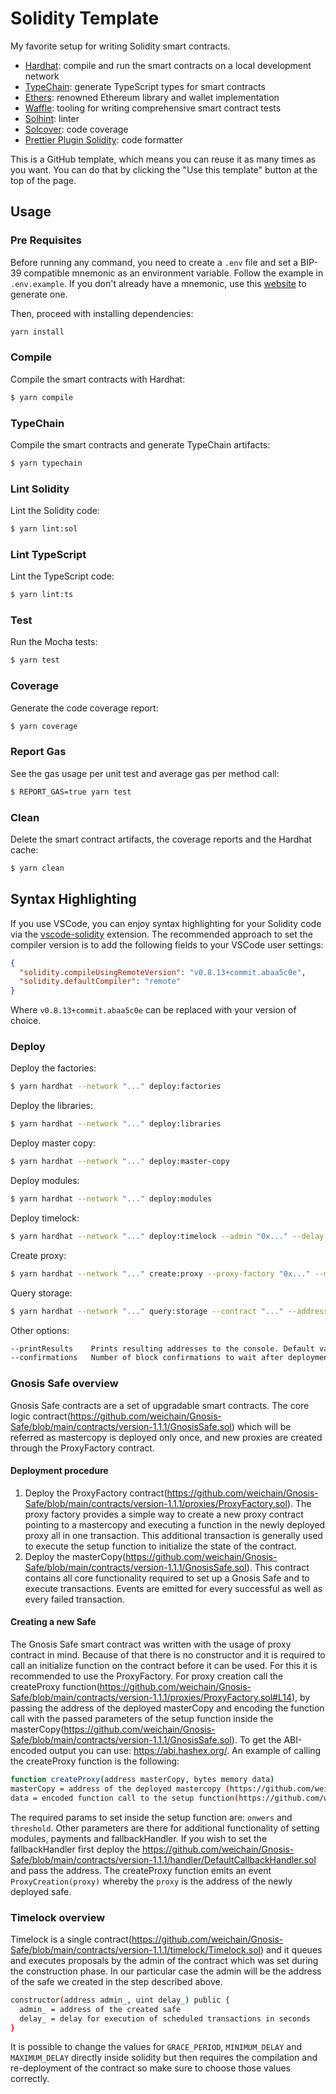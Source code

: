 # Solidity Template

My favorite setup for writing Solidity smart contracts.

- [Hardhat](https://github.com/nomiclabs/hardhat): compile and run the smart contracts on a local development network
- [TypeChain](https://github.com/ethereum-ts/TypeChain): generate TypeScript types for smart contracts
- [Ethers](https://github.com/ethers-io/ethers.js/): renowned Ethereum library and wallet implementation
- [Waffle](https://github.com/EthWorks/Waffle): tooling for writing comprehensive smart contract tests
- [Solhint](https://github.com/protofire/solhint): linter
- [Solcover](https://github.com/sc-forks/solidity-coverage): code coverage
- [Prettier Plugin Solidity](https://github.com/prettier-solidity/prettier-plugin-solidity): code formatter

This is a GitHub template, which means you can reuse it as many times as you want. You can do that by clicking the "Use this
template" button at the top of the page.

## Usage

### Pre Requisites

Before running any command, you need to create a `.env` file and set a BIP-39 compatible mnemonic as an environment
variable. Follow the example in `.env.example`. If you don't already have a mnemonic, use this [website](https://iancoleman.io/bip39/) to generate one.

Then, proceed with installing dependencies:

```sh
yarn install
```

### Compile

Compile the smart contracts with Hardhat:

```sh
$ yarn compile
```

### TypeChain

Compile the smart contracts and generate TypeChain artifacts:

```sh
$ yarn typechain
```

### Lint Solidity

Lint the Solidity code:

```sh
$ yarn lint:sol
```

### Lint TypeScript

Lint the TypeScript code:

```sh
$ yarn lint:ts
```

### Test

Run the Mocha tests:

```sh
$ yarn test
```

### Coverage

Generate the code coverage report:

```sh
$ yarn coverage
```

### Report Gas

See the gas usage per unit test and average gas per method call:

```sh
$ REPORT_GAS=true yarn test
```

### Clean

Delete the smart contract artifacts, the coverage reports and the Hardhat cache:

```sh
$ yarn clean
```

## Syntax Highlighting

If you use VSCode, you can enjoy syntax highlighting for your Solidity code via the
[vscode-solidity](https://github.com/juanfranblanco/vscode-solidity) extension. The recommended approach to set the
compiler version is to add the following fields to your VSCode user settings:

```json
{
  "solidity.compileUsingRemoteVersion": "v0.8.13+commit.abaa5c0e",
  "solidity.defaultCompiler": "remote"
}
```

Where `v0.8.13+commit.abaa5c0e` can be replaced with your version of choice.

### Deploy

Deploy the factories:

```sh
$ yarn hardhat --network "..." deploy:factories
```

Deploy the libraries:

```sh
$ yarn hardhat --network "..." deploy:libraries
```

Deploy master copy:

```sh
$ yarn hardhat --network "..." deploy:master-copy
```

Deploy modules:

```sh
$ yarn hardhat --network "..." deploy:modules
```

Deploy timelock:

```sh
$ yarn hardhat --network "..." deploy:timelock --admin "0x..." --delay "..."
```

Create proxy:

```sh
$ yarn hardhat --network "..." create:proxy --proxy-factory "0x..." --master-copy "0x..."
```

Query storage:

```sh
$ yarn hardhat --network "..." query:storage --contract "..." --address "0x..." --storage-elements "..."
```

Other options:

```sh
--printResults    Prints resulting addresses to the console. Default value is true.
--confirmations   Number of block confirmations to wait after deployment of each contract. Default is 0.
```

### Gnosis Safe overview
Gnosis Safe contracts are a set of upgradable smart contracts. The core logic contract(https://github.com/weichain/Gnosis-Safe/blob/main/contracts/version-1.1.1/GnosisSafe.sol)
which will be referred as mastercopy is deployed only once, and new proxies are created through the ProxyFactory contract.

#### Deployment procedure
1. Deploy the ProxyFactory contract(https://github.com/weichain/Gnosis-Safe/blob/main/contracts/version-1.1.1/proxies/ProxyFactory.sol).
The proxy factory provides a simple way to create a new proxy contract pointing to a mastercopy
and executing a function in the newly deployed proxy all in one transaction. This additional transaction is generally used to execute the setup function to initialize the state of the contract.
2. Deploy the masterCopy(https://github.com/weichain/Gnosis-Safe/blob/main/contracts/version-1.1.1/GnosisSafe.sol). This contract contains all core functionality required to set up a Gnosis Safe and to execute transactions.
Events are emitted for every successful as well as every failed transaction.

#### Creating a new Safe
The Gnosis Safe smart contract was written with the usage of proxy contract in mind.
Because of that there is no constructor and it is required to call an initialize function on the contract before it can be used. For this it is recommended to use the ProxyFactory.
For proxy creation call the createProxy function(https://github.com/weichain/Gnosis-Safe/blob/main/contracts/version-1.1.1/proxies/ProxyFactory.sol#L14),
by passing the address of the deployed masterCopy and encoding the function call with the passed parameters of the setup function inside the masterCopy(https://github.com/weichain/Gnosis-Safe/blob/main/contracts/version-1.1.1/GnosisSafe.sol).
To get the ABI-encoded output you can use: https://abi.hashex.org/.
An example of calling the createProxy function is the following:
```sh
function createProxy(address masterCopy, bytes memory data)
masterCopy = address of the deployed mastercopy (https://github.com/weichain/Gnosis-Safe/blob/main/contracts/version-1.1.1/GnosisSafe.sol)
data = encoded function call to the setup function(https://github.com/weichain/Gnosis-Safe/blob/main/contracts/version-1.1.1/GnosisSafe.sol)
```
The required params to set inside the setup function are: `onwers` and `threshold`. Other parameters are there for additional functionality of setting modules, payments and fallbackHandler.
If you wish to set the fallbackHandler first deploy the https://github.com/weichain/Gnosis-Safe/blob/main/contracts/version-1.1.1/handler/DefaultCallbackHandler.sol and pass the address.
The createProxy function emits an event `ProxyCreation(proxy)` whereby the `proxy` is the address of the newly deployed safe.

### Timelock overview
Timelock is a single contract(https://github.com/weichain/Gnosis-Safe/blob/main/contracts/version-1.1.1/timelock/Timelock.sol) and it queues and executes proposals by the admin of the contract which was set during the construction phase.
In our particular case the admin will be the address of the safe we created in the step described above.
```sh
constructor(address admin_, uint delay_) public {
  admin_ = address of the created safe
  delay_ = delay for execution of scheduled transactions in seconds
}
```

It is possible to change the values for `GRACE_PERIOD`, `MINIMUM_DELAY` and `MAXIMUM_DELAY` directly inside solidity
but then requires the compilation and re-deployment of the contract so make sure to choose those values correctly.

